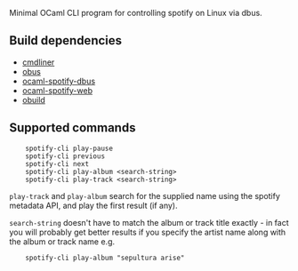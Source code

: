 Minimal OCaml CLI program for controlling spotify on Linux via dbus.

Build dependencies
------------------

* [cmdliner](https://github.com/dbuenzli/cmdliner)
* [obus](https://github.com/diml/obus)
* [ocaml-spotify-dbus](https://github.com/johnelse/ocaml-spotify-dbus)
* [ocaml-spotify-web](https://github.com/johnelse/ocaml-spotify-web)
* [obuild](https://github.com/vincenthz/obuild)

Supported commands
------------------

```
    spotify-cli play-pause
    spotify-cli previous
    spotify-cli next
    spotify-cli play-album <search-string>
    spotify-cli play-track <search-string>
```

`play-track` and `play-album` search for the supplied name using the spotify
metadata API, and play the first result (if any).

`search-string` doesn't have to match the album or track title exactly - in
fact you will probably get better results if you specify the artist name along
with the album or track name e.g.

```
    spotify-cli play-album "sepultura arise"
```
